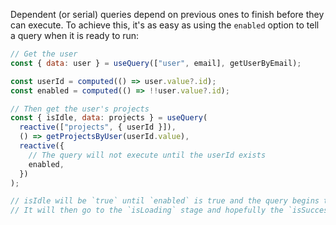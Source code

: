 Dependent (or serial) queries depend on previous ones to finish before they can execute. To achieve this, it's as easy as using the `enabled` option to tell a query when it is ready to run:

```js
// Get the user
const { data: user } = useQuery(["user", email], getUserByEmail);

const userId = computed(() => user.value?.id);
const enabled = computed(() => !!user.value?.id);

// Then get the user's projects
const { isIdle, data: projects } = useQuery(
  reactive(["projects", { userId }]),
  () => getProjectsByUser(userId.value),
  reactive({
    // The query will not execute until the userId exists
    enabled,
  })
);

// isIdle will be `true` until `enabled` is true and the query begins to fetch.
// It will then go to the `isLoading` stage and hopefully the `isSuccess` stage :)
```
